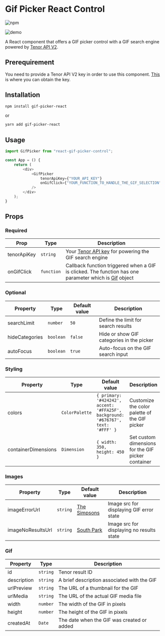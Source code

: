 # Gif Picker React Control

![npm](https://img.shields.io/npm/v/react-gif-picker-control)

![demo](./demo-gif-picker-control.gif)

A React component that offers a GIF picker control with a GIF search engine powered by [Tenor API V2](https://developers.google.com/tenor).

## Prerequirement

You need to provide a Tenor API V2 key in order to use this component. [This](https://developers.google.com/tenor) is where you can obtain the key.

## Installation

```bash
npm install gif-picker-react
```

or

```bash
yarn add gif-picker-react
```

## Usage

```js
import GifPicker from "react-gif-picker-control";

const App = () {
    return (
        <div>
            <GifPicker
                tenorApiKey={"YOUR_API_KEY"}
                onGifClick={"YOUR_FUNCTION_TO_HANDLE_THE_GIF_SELECTION"}
            />
        </div>
    );
}
```

## Props

### Required

| Prop        | Type       | Description                                                                                                   |
| ----------- | ---------- | ------------------------------------------------------------------------------------------------------------- |
| tenorApiKey | `string`   | Your [Tenor API key](https://developers.google.com/tenor) for powering the GIF search engine                  |
| onGifClick  | `function` | Callback function triggered when a GIF is clicked. The function has one parameter which is [Gif](#gif) object |

### Optional

| Property       | Type      | Default value | Description                               |
| -------------- | --------- | ------------- | ----------------------------------------- |
| searchLimit    | `number`  | `50`          | Define the limit for search results       |
| hideCategories | `boolean` | `false`       | Hide or show GIF categories in the picker |
| autoFocus      | `boolean` | `true`        | Auto-focus on the GIF search input        |

### Styling

| Property            | Type           | Default value                                                                    | Description                                        |
| ------------------- | -------------- | -------------------------------------------------------------------------------- | -------------------------------------------------- |
| colors              | `ColorPalette` | `{ primary: '#424242', accent: '#FFA25F', background: '#676767', text: '#FFF' }` | Customize the color palette of the GIF picker      |
| containerDimensions | `Dimension`    | `{ width: 350, height: 450 }`                                                    | Set custom dimensions for the GIF picker container |

### Images

| Property          | Type     | Default value                                                                   | Description                               |
| ----------------- | -------- | ------------------------------------------------------------------------------- | ----------------------------------------- |
| imageErrorUrl     | `string` | [The Simpsons](https://media.tenor.com/OxvVRFnPZO8AAAAC/error-the-simpsons.gif) | Image src for displaying GIF error state  |
| imageNoResultsUrl | `string` | [South Park](https://media.tenor.com/jJHoqBHOqVkAAAAC/animated-cartoon.gif)     | Image src for displaying no results state |

### Gif

| Property    | Type     | Description                                 |
| ----------- | -------- | ------------------------------------------- |
| id          | `string` | Tenor result ID                             |
| description | `string` | A brief description associated with the GIF |
| urlPreview  | `string` | The URL of a thumbnail for the GIF          |
| urlMedia    | `string` | The URL of the actual GIF media file        |
| width       | `number` | The width of the GIF in pixels              |
| height      | `number` | The height of the GIF in pixels             |
| createdAt   | `Date`   | The date when the GIF was created or added  |
